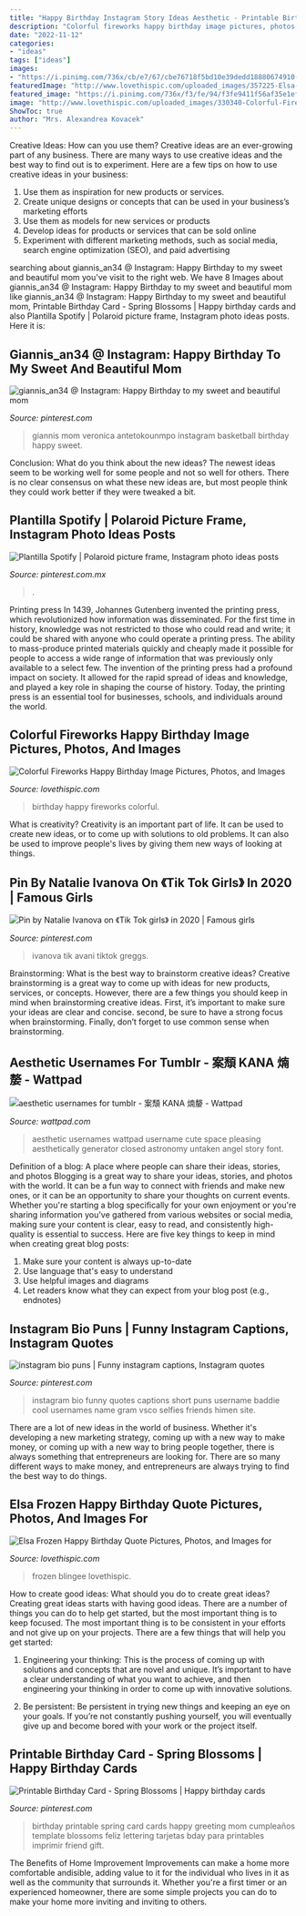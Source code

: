 ```yaml
---
title: "Happy Birthday Instagram Story Ideas Aesthetic - Printable Birthday Card"
description: "Colorful fireworks happy birthday image pictures, photos, and images"
date: "2022-11-12"
categories:
- "ideas"
tags: ["ideas"]
images:
- "https://i.pinimg.com/736x/cb/e7/67/cbe76718f5bd10e39dedd18880674910--printable-birthday-cards-spring-blossom.jpg"
featuredImage: "http://www.lovethispic.com/uploaded_images/357225-Elsa-Frozen-Happy-Birthday-Quote.gif"
featured_image: "https://i.pinimg.com/736x/f3/fe/94/f3fe9411f56af35e1ef89368b1dd1574.jpg"
image: "http://www.lovethispic.com/uploaded_images/330340-Colorful-Fireworks-Happy-Birthday-Image.jpg"
ShowToc: true
author: "Mrs. Alexandrea Kovacek"
---
```



Creative Ideas: How can you use them?
Creative ideas are an ever-growing part of any business. There are many ways to use creative ideas and the best way to find out is to experiment. Here are a few tips on how to use creative ideas in your business:
1. Use them as inspiration for new products or services.
2. Create unique designs or concepts that can be used in your business’s marketing efforts  
3. Use them as models for new services or products 
4. Develop ideas for products or services that can be sold online 
5. Experiment with different marketing methods, such as social media, search engine optimization (SEO), and paid advertising 

	

		
searching about giannis_an34 @ Instagram: Happy Birthday to my sweet and beautiful mom you've visit to the right web. We have 8 Images about giannis_an34 @ Instagram: Happy Birthday to my sweet and beautiful mom like giannis_an34 @ Instagram: Happy Birthday to my sweet and beautiful mom, Printable Birthday Card - Spring Blossoms | Happy birthday cards and also Plantilla Spotify | Polaroid picture frame, Instagram photo ideas posts. Here it is:
		
    
## Giannis_an34 @ Instagram: Happy Birthday To My Sweet And Beautiful Mom

<img loading=lazy src="https://i.pinimg.com/736x/83/7f/cb/837fcbb1fb576b4fd7fe3ed533d00659.jpg" onerror="this.onerror=null;this.src='https://tse3.mm.bing.net/th?id=OIP.U01IRXl66nYtrQoHJ7HiHAHaJQ&amp;pid=15.1';" alt="giannis_an34 @ Instagram: Happy Birthday to my sweet and beautiful mom">

_Source: pinterest.com_

>giannis mom veronica antetokounmpo instagram basketball birthday happy sweet. 

	

Conclusion: What do you think about the new ideas?
The newest ideas seem to be working well for some people and not so well for others. There is no clear consensus on what these new ideas are, but most people think they could work better if they were tweaked a bit.

    
## Plantilla Spotify | Polaroid Picture Frame, Instagram Photo Ideas Posts

<img loading=lazy src="https://i.pinimg.com/736x/da/f8/42/daf8423611863dcfe772ba83cfe6cf1e.jpg" onerror="this.onerror=null;this.src='https://tse1.mm.bing.net/th?id=OIP.9tA-sEsnZ-jFX5USSbAGywHaNK&amp;pid=15.1';" alt="Plantilla Spotify | Polaroid picture frame, Instagram photo ideas posts">

_Source: pinterest.com.mx_

>. 

	

Printing press
In 1439, Johannes Gutenberg invented the printing press, which revolutionized how information was disseminated. For the first time in history, knowledge was not restricted to those who could read and write; it could be shared with anyone who could operate a printing press. The ability to mass-produce printed materials quickly and cheaply made it possible for people to access a wide range of information that was previously only available to a select few.
The invention of the printing press had a profound impact on society. It allowed for the rapid spread of ideas and knowledge, and played a key role in shaping the course of history. Today, the printing press is an essential tool for businesses, schools, and individuals around the world.

    
## Colorful Fireworks Happy Birthday Image Pictures, Photos, And Images

<img loading=lazy src="http://www.lovethispic.com/uploaded_images/330340-Colorful-Fireworks-Happy-Birthday-Image.jpg" onerror="this.onerror=null;this.src='https://tse1.mm.bing.net/th?id=OIP.sULa7zaxMx5hzIfqAtJ6xwAAAA&amp;pid=15.1';" alt="Colorful Fireworks Happy Birthday Image Pictures, Photos, and Images">

_Source: lovethispic.com_

>birthday happy fireworks colorful. 

	

What is creativity?
Creativity is an important part of life. It can be used to create new ideas, or to come up with solutions to old problems. It can also be used to improve people's lives by giving them new ways of looking at things.

    
## Pin By Natalie Ivanova On 《Tik Tok Girls》 In 2020 | Famous Girls

<img loading=lazy src="https://i.pinimg.com/736x/f9/d3/68/f9d368ee9dbaf657c0efd1df73ece2b8.jpg" onerror="this.onerror=null;this.src='https://tse4.mm.bing.net/th?id=OIP.98tTfdMDoMb92iYJ5kT4gAHaM3&amp;pid=15.1';" alt="Pin by Natalie Ivanova on 《Tik Tok girls》 in 2020 | Famous girls">

_Source: pinterest.com_

>ivanova tik avani tiktok greggs. 

	

Brainstorming: What is the best way to brainstorm creative ideas?
Creative brainstorming is a great way to come up with ideas for new products, services, or concepts. However, there are a few things you should keep in mind when brainstorming creative ideas. First, it’s important to make sure your ideas are clear and concise. second, be sure to have a strong focus when brainstorming. Finally, don’t forget to use common sense when brainstorming.

    
## Aesthetic Usernames For Tumblr - 案頹 KANA 煵嫠 - Wattpad

<img loading=lazy src="https://a.wattpad.com/cover/99946872-256-k354303.jpg" onerror="this.onerror=null;this.src='https://tse3.mm.bing.net/th?id=OIP.Dz39nC0IR44CHz-p5ySZSQAAAA&amp;pid=15.1';" alt="aesthetic usernames for tumblr - 案頹 KANA 煵嫠 - Wattpad">

_Source: wattpad.com_

>aesthetic usernames wattpad username cute space pleasing aesthetically generator closed astronomy untaken angel story font. 

	

Definition of a blog: A place where people can share their ideas, stories, and photos
Blogging is a great way to share your ideas, stories, and photos with the world. It can be a fun way to connect with friends and make new ones, or it can be an opportunity to share your thoughts on current events. Whether you're starting a blog specifically for your own enjoyment or you're sharing information you've gathered from various websites or social media, making sure your content is clear, easy to read, and consistently high-quality is essential to success. Here are five key things to keep in mind when creating great blog posts: 
1. Make sure your content is always up-to-date 
2. Use language that's easy to understand 
3. Use helpful images and diagrams 
4. Let readers know what they can expect from your blog post (e.g., endnotes) 

    
## Instagram Bio Puns | Funny Instagram Captions, Instagram Quotes

<img loading=lazy src="https://i.pinimg.com/736x/f3/fe/94/f3fe9411f56af35e1ef89368b1dd1574.jpg" onerror="this.onerror=null;this.src='https://tse4.mm.bing.net/th?id=OIP.Rf-gQA8pCoesqcBtDTNanQHaNL&amp;pid=15.1';" alt="instagram bio puns | Funny instagram captions, Instagram quotes">

_Source: pinterest.com_

>instagram bio funny quotes captions short puns username baddie cool usernames name gram vsco selfies friends himen site. 

	

There are a lot of new ideas in the world of business. Whether it's developing a new marketing strategy, coming up with a new way to make money, or coming up with a new way to bring people together, there is always something that entrepreneurs are looking for. There are so many different ways to make money, and entrepreneurs are always trying to find the best way to do things.

    
## Elsa Frozen Happy Birthday Quote Pictures, Photos, And Images For

<img loading=lazy src="http://www.lovethispic.com/uploaded_images/357225-Elsa-Frozen-Happy-Birthday-Quote.gif" onerror="this.onerror=null;this.src='https://tse3.mm.bing.net/th?id=OIP.agu2pDdOfqT839UHWojtNAAAAA&amp;pid=15.1';" alt="Elsa Frozen Happy Birthday Quote Pictures, Photos, and Images for">

_Source: lovethispic.com_

>frozen blingee lovethispic. 

	

How to create good ideas: What should you do to create great ideas?
Creating great ideas starts with having good ideas. There are a number of things you can do to help get started, but the most important thing is to keep focused. The most important thing is to be consistent in your efforts and not give up on your projects. There are a few things that will help you get started:
1. Engineering your thinking: This is the process of coming up with solutions and concepts that are novel and unique. It’s important to have a clear understanding of what you want to achieve, and then engineering your thinking in order to come up with innovative solutions.

2. Be persistent: Be persistent in trying new things and keeping an eye on your goals. If you’re not constantly pushing yourself, you will eventually give up and become bored with your work or the project itself.


    
## Printable Birthday Card - Spring Blossoms | Happy Birthday Cards

<img loading=lazy src="https://i.pinimg.com/736x/cb/e7/67/cbe76718f5bd10e39dedd18880674910--printable-birthday-cards-spring-blossom.jpg" onerror="this.onerror=null;this.src='https://tse3.mm.bing.net/th?id=OIP.u92L-bDWuFGjE6lPheUpZAHaJ5&amp;pid=15.1';" alt="Printable Birthday Card - Spring Blossoms | Happy birthday cards">

_Source: pinterest.com_

>birthday printable spring card cards happy greeting mom cumpleaños template blossoms feliz lettering tarjetas bday para printables imprimir friend gift. 

	

The Benefits of Home Improvement
Improvements can make a home more comfortable andisible, adding value to it for the individual who lives in it as well as the community that surrounds it. Whether you're a first timer or an experienced homeowner, there are some simple projects you can do to make your home more inviting and inviting to others.

